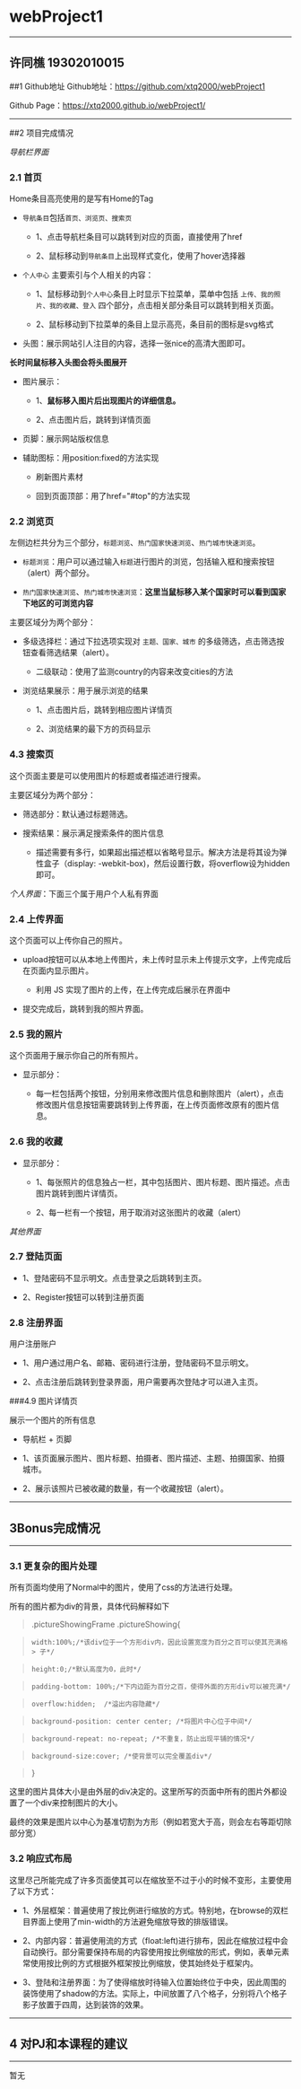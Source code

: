﻿# webProject1
---
许同樵 19302010015
---
##1 Github地址
Github地址：https://github.com/xtq2000/webProject1

Github Page：https://xtq2000.github.io/webProject1/

---
##2 项目完成情况

*导航栏界面*

### 2.1 首页

Home条目高亮使用的是写有Home的Tag

  - `导航条目`包括`首页、浏览页、搜索页`

    - 1、点击导航栏条目可以跳转到对应的页面，直接使用了href

    - 2、鼠标移动到`导航条目`上出现样式变化，使用了hover选择器

  - `个人中心` 主要索引与个人相关的内容：

    - 1、鼠标移动到`个人中心`条目上时显示下拉菜单，菜单中包括 `上传、我的照片、我的收藏、登入` 四个部分，点击相关部分条目可以跳转到相关页面。

    - 2、鼠标移动到下拉菜单的条目上显示高亮，条目前的图标是svg格式

- 头图：展示网站引人注目的内容，选择一张nice的高清大图即可。

**长时间鼠标移入头图会将头图展开**

- 图片展示：

  - 1、**鼠标移入图片后出现图片的详细信息。**

  - 2、点击图片后，跳转到详情页面

- 页脚：展示网站版权信息

- 辅助图标：用position:fixed的方法实现

  - 刷新图片素材

  - 回到页面顶部：用了href="#top"的方法实现

### 2.2 浏览页

左侧边栏共分为三个部分，`标题浏览`、`热门国家快速浏览`、`热门城市快速浏览`。

- `标题浏览`：用户可以通过输入`标题`进行图片的浏览，包括输入框和搜索按钮（alert）两个部分。

- `热门国家快速浏览`、`热门城市快速浏览`：**这里当鼠标移入某个国家时可以看到国家下地区的可浏览内容**

主要区域分为两个部分：

- 多级选择栏：通过下拉选项实现对 `主题、国家、城市` 的多级筛选，点击筛选按钮查看筛选结果（alert）。

  - 二级联动：使用了监测country的内容来改变cities的方法

- 浏览结果展示：用于展示浏览的结果

  - 1、点击图片后，跳转到相应图片详情页

  - 2、浏览结果的最下方的页码显示

### 4.3 搜索页

这个页面主要是可以使用图片的标题或者描述进行搜索。

主要区域分为两个部分：

- 筛选部分：默认通过标题筛选。

- 搜索结果：展示满足搜索条件的图片信息

  - 描述需要有多行，如果超出描述框以省略号显示。解决方法是将其设为弹性盒子（display: -webkit-box)，然后设置行数，将overflow设为hidden即可。  

*个人界面*：下面三个属于用户个人私有界面

### 2.4 上传界面

这个页面可以上传你自己的照片。

- upload按钮可以从本地上传图片，未上传时显示未上传提示文字，上传完成后在页面内显示图片。

  - 利用 JS 实现了图片的上传，在上传完成后展示在界面中

- 提交完成后，跳转到我的照片界面。

### 2.5 我的照片

这个页面用于展示你自己的所有照片。

- 显示部分：

  - 每一栏包括两个按钮，分别用来修改图片信息和删除图片（alert），点击修改图片信息按钮需要跳转到上传界面，在上传页面修改原有的图片信息。

### 2.6 我的收藏

- 显示部分：

  - 1、每张照片的信息独占一栏，其中包括图片、图片标题、图片描述。点击图片跳转到图片详情页。

  - 2、每一栏有一个按钮，用于取消对这张图片的收藏（alert）

*其他界面*

### 2.7 登陆页面

- 1、登陆密码不显示明文。点击登录之后跳转到主页。

- 2、Register按钮可以转到注册页面

### 2.8 注册界面

用户注册账户

- 1、用户通过用户名、邮箱、密码进行注册，登陆密码不显示明文。

- 2、点击注册后跳转到登录界面，用户需要再次登陆才可以进入主页。

###4.9 图片详情页

展示一个图片的所有信息

- 导航栏 + 页脚

- 1、该页面展示图片、图片标题、拍摄者、图片描述、主题、拍摄国家、拍摄城市。

- 2、展示该照片已被收藏的数量，有一个收藏按钮（alert）。

---

## 3Bonus完成情况

---

### 3.1 更复杂的图片处理

所有页面均使用了Normal中的图片，使用了css的方法进行处理。

所有的图片都为div的背景，具体代码解释如下

> .pictureShowingFrame .pictureShowing{

>     width:100%;/*该div位于一个方形div内，因此设置宽度为百分之百可以使其充满格> 子*/

>     height:0;/*默认高度为0，此时*/

>     padding-bottom: 100%;/*下内边距为百分之百，使得外面的方形div可以被充满*/

>     overflow:hidden;  /*溢出内容隐藏*/

>     background-position: center center; /*将图片中心位于中间*/

>     background-repeat: no-repeat; /*不重复，防止出现平铺的情况*/

>     background-size:cover; /*使背景可以完全覆盖div*/

> }

这里的图片具体大小是由外层的div决定的。这里所写的页面中所有的图片外都设置了一个div来控制图片的大小。

最终的效果是图片以中心为基准切割为方形（例如若宽大于高，则会左右等距切除部分宽）

### 3.2 响应式布局

这里尽己所能完成了许多页面使其可以在缩放至不过于小的时候不变形，主要使用了以下方式：

- 1、外层框架：普遍使用了按比例进行缩放的方式。特别地，在browse的双栏目界面上使用了min-width的方法避免缩放导致的排版错误。

- 2、内部内容：普遍使用流的方式（float:left)进行排布，因此在缩放过程中会自动换行。部分需要保持布局的内容使用按比例缩放的形式，例如，表单元素常使用按比例的方式根据外框架按比例缩放，使其始终处于框架内。

- 3、登陆和注册界面：为了使得缩放时待输入位置始终位于中央，因此周围的装饰使用了shadow的方法。实际上，中间放置了八个格子，分别将八个格子影子放置于四周，达到装饰的效果。

---

## 4 对PJ和本课程的建议

---

暂无